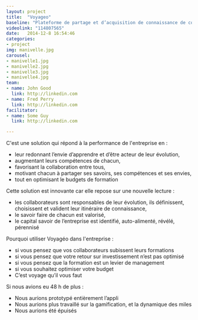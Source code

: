 ```yaml
---
layout: project
title:  "Voyageo"
baseline: "Plateforme de partage et d’acquisition de connaissance de collaborateur à collaborateur."
videolink: "114807565"
date:   2014-12-8 16:54:46
categories:
- project
img: manivelle.jpg
carousel:
- manivelle1.jpg
- manivelle2.jpg
- manivelle3.jpg
- manivelle4.jpg
team: 
- name: John Good 
  link: http://linkedin.com
- name: Fred Perry 
  link: http://linkedin.com
facilitator:
- name: Some Guy
  link: http://linkedin.com

---
```


C'est une solution qui répond à la performance de l'entreprise en :

- leur redonnant l’envie d’apprendre et d’être acteur de leur évolution,
- augmentant leurs compétences de chacun,
- favorisant la collaboration entre tous,
- motivant chacun à partager ses savoirs, ses compétences et ses envies,
- tout en optimisant le budgets de formation

Cette solution est innovante car elle repose sur une nouvelle lecture :

- les collaborateurs sont responsables de leur évolution,
ils définissent, choisissent et valident leur itinéraire de connaissance,
- le savoir faire de chacun est valorisé,
- le capital savoir de l’entreprise est identifié, auto-alimenté, révélé, pérennisé

Pourquoi utiliser Voyagéo dans l'entreprise :

- si vous pensez que vos collaborateurs subissent leurs formations
- si vous pensez que votre retour sur investissement n’est pas optimisé
- si vous pensez que la formation est un levier de management
- si vous souhaitez optimiser votre budget
- C’est voyage qu’il vous faut

Si nous avions eu 48 h de plus : 

- Nous aurions prototypé entièrement l’appli
- Nous aurions plus travaillé sur la gamification, et la dynamique des miles
- Nous aurions été épuisés